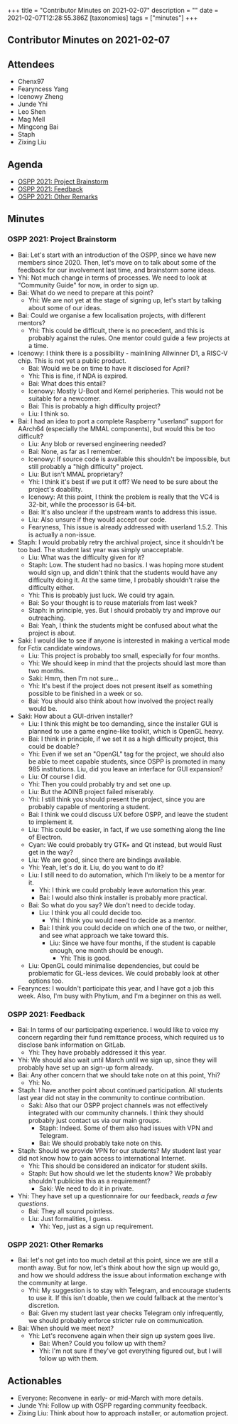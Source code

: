 +++
title = "Contributor Minutes on 2021-02-07"
description = ""
date = 2021-02-07T12:28:55.386Z
[taxonomies]
tags = ["minutes"]
+++

Contributor Minutes on 2021-02-07
---------------------------------

Attendees
---------

- Chenx97
- Fearyncess Yang
- Icenowy Zheng
- Junde Yhi
- Leo Shen
- Mag Mell
- Mingcong Bai
- Staph
- Zixing Liu

Agenda
------

- [OSPP 2021: Project Brainstorm](#ospp-2021-project-brainstorm)
- [OSPP 2021: Feedback](#ospp-2021-feedback)
- [OSPP 2021: Other Remarks](#ospp-2021-other-remarks)

Minutes
-------

### OSPP 2021: Project Brainstorm

- Bai: Let's start with an introduction of the OSPP, since we have new members since 2020. Then, let's move on to talk about some of the feedback for our involvement last time, and brainstorm some ideas.
- Yhi: Not much change in terms of processes. We need to look at "Community Guide" for now, in order to sign up.
- Bai: What do we need to prepare at this point?
    - Yhi: We are not yet at the stage of signing up, let's start by talking about some of our ideas.
- Bai: Could we organise a few localisation projects, with different mentors?
    - Yhi: This could be difficult, there is no precedent, and this is probably against the rules. One mentor could guide a few projects at a time.
- Icenowy: I think there is a possibility - mainlining Allwinner D1, a RISC-V chip. This is not yet a public product.
    - Bai: Would we be on time to have it disclosed for April?
    - Yhi: This is fine, if NDA is expired.
    - Bai: What does this entail?
    - Icenowy: Mostly U-Boot and Kernel peripheries. This would not be suitable for a newcomer.
    - Bai: This is probably a high difficulty project?
    - Liu: I think so.
- Bai: I had an idea to port a complete Raspberry "userland" support for AArch64 (especially the MMAL components), but would this be too difficult?
    - Liu: Any blob or reversed engineering needed?
    - Bai: None, as far as I remember.
    - Icenowy: If source code is available this shouldn't be impossible, but still probably a "high difficulty" project.
    - Liu: But isn't MMAL proprietary?
    - Yhi: I think it's best if we put it off? We need to be sure about the project's doability.
    - Icenowy: At this point, I think the problem is really that the VC4 is 32-bit, while the processor is 64-bit.
    - Bai: It's also unclear if the upstream wants to address this issue.
    - Liu: Also unsure if they would accept our code.
    - Fearyness, This issue is already addressed with userland 1.5.2. This is actually a non-issue.
- Staph: I would probably retry the archival project, since it shouldn't be too bad. The student last year was simply unacceptable.
    - Liu: What was the difficulty given for it?
    - Staph: Low. The student had no basics. I was hoping more student would sign up, and didn't think that the students would have any difficulty doing it. At the same time, I probably shouldn't raise the difficulty either.
    - Yhi: This is probably just luck. We could try again.
    - Bai: So your thought is to reuse materials from last week?
    - Staph: In principle, yes. But I should probably try and improve our outreaching.
    - Bai: Yeah, I think the students might be confused about what the project is about.
- Saki: I would like to see if anyone is interested in making a vertical mode for Fctix candidate windows.
    - Liu: This project is probably too small, especially for four months.
    - Yhi: We should keep in mind that the projects should last more than two months.
    - Saki: Hmm, then I'm not sure...
    - Yhi: It's best if the project does not present itself as something possible to be finished in a week or so.
    - Bai: You should also think about how involved the project really would be.
- Saki: How about a GUI-driven installer?
    - Liu: I think this might be too demanding, since the installer GUI is planned to use a game engine-like toolkit, which is OpenGL heavy.
    - Bai: I think in principle, if we set it as a high difficulty project, this could be doable?
    - Yhi: Even if we set an "OpenGL" tag for the project, we should also be able to meet capable students, since OSPP is promoted in many 985 institutions. Liu, did you leave an interface for GUI expansion?
    - Liu: Of course I did.
    - Yhi: Then you could probably try and set one up.
    - Liu: But the AOINB project failed miserably.
    - Yhi: I still think you should present the project, since you are probably capable of mentoring a student.
    - Bai: I think we could discuss UX before OSPP, and leave the student to implement it.
    - Liu: This could be easier, in fact, if we use something along the line of Electron.
    - Cyan: We could probably try GTK+ and Qt instead, but would Rust get in the way?
    - Liu: We are good, since there are bindings available.
    - Yhi: Yeah, let's do it. Liu, do you want to do it?
    - Liu: I still need to do automation, which I'm likely to be a mentor for it.
        - Yhi: I think we could probably leave automation this year.
        - Bai: I would also think installer is probably more practical.
    - Bai: So what do you say? We don't need to decide today.
        - Liu: I think you all could decide too.
            - Yhi: I think you would need to decide as a mentor.
        - Bai: I think you could decide on which one of the two, or neither, and see what approach we take toward this.
            - Liu: Since we have four months, if the student is capable enough, one month should be enough.
                - Yhi: This is good.
    - Liu: OpenGL could minimalise dependencies, but could be problematic for GL-less devices. We could probably look at other options too.
- Fearynces: I wouldn't participate this year, and I have got a job this week. Also, I'm busy with Phytium, and I'm a beginner on this as well.

### OSPP 2021: Feedback

- Bai: In terms of our participating experience. I would like to voice my concern regarding their fund remittance process, which required us to disclose bank information on GitLab.
    - Yhi: They have probably addressed it this year.
- Yhi: We should also wait until March until we sign up, since they will probably have set up an sign-up form already.
- Bai: Any other concern that we should take note on at this point, Yhi?
    - Yhi: No.
- Staph: I have another point about continued participation. All students last year did not stay in the community to continue contribution.
    - Saki: Also that our OSPP project channels was not effectively integrated with our community channels. I think they should probably just contact us via our main groups.
        - Staph: Indeed. Some of them also had issues with VPN and Telegram.
        - Bai: We should probably take note on this.
- Staph: Should we provide VPN for our students? My student last year did not know how to gain access to international Internet.
    - Yhi: This should be considered an indicator for student skills.
    - Staph: But how should we let the students know? We probably shouldn't publicise this as a requirement?
        - Saki: We need to do it in private.
- Yhi: They have set up a questionnaire for our feedback, *reads a few questions*.
    - Bai: They all sound pointless.
    - Liu: Just formalities, I guess.
        - Yhi: Yep, just as a sign up requirement.

### OSPP 2021: Other Remarks

- Bai: let's not get into too much detail at this point, since we are still a month away. But for now, let's think about how the sign up would go, and how we should address the issue about information exchange with the community at large.
    - Yhi: My suggestion is to stay with Telegram, and encourage students to use it. If this isn't doable, then we could fallback at the mentor's discretion.
    - Bai: Given my student last year checks Telegram only infrequently, we should probably enforce stricter rule on communication.
- Bai: When should we meet next?
    - Yhi: Let's reconvene again when their sign up system goes live.
        - Bai: When? Could you follow up with them?
        - Yhi: I'm not sure if they've got everything figured out, but I will follow up with them.

Actionables
-----------

- Everyone: Reconvene in early- or mid-March with more details.
- Junde Yhi: Follow up with OSPP regarding community feedback.
- Zixing Liu: Think about how to approach installer, or automation project.
